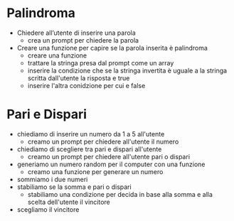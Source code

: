 # Palindroma

- Chiedere all’utente di inserire una parola 
    - crea un prompt per chiedere la parola
- Creare una funzione per capire se la parola inserita è palindroma
    - creare una funzione
    - trattare la stringa presa dal prompt come un array
    - inserire la condizione che se la stringa invertita è uguale a la stringa scritta dall'utente la risposta e true
    - inserire l'altra conidzione per cui e false 


# Pari e Dispari

- chiediamo di inserire un numero da 1 a 5 all'utente
    - creamo un prompt per chiedere all'utente il numero
- chiediamo di scegliere tra pari e dispari all'utente
    - creamo un prompt per chiedere all'utente pari o dispari
- generiamo un numero random per il computer con una funzione
    - creamo una funzione per generare un numero 
- sommiamo i due numeri
- stabiliamo se la somma e pari o dispari
    - stabiliamo una condizione per decida in base alla somma e alla scelta dell'utente il vincitore
- scegliamo il vincitore